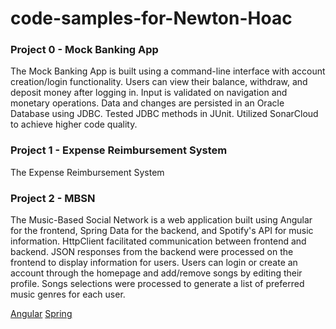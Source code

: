 # code-samples-for-Newton-Hoac
### Project 0 - Mock Banking App

   The Mock Banking App is built using a command-line interface with account creation/login functionality. Users can view their balance, withdraw, and deposit money after logging in. Input is validated on navigation and monetary operations. Data and changes are persisted in an Oracle Database using JDBC. Tested JDBC methods in JUnit. Utilized SonarCloud to achieve higher code quality.

### Project 1 - Expense Reimbursement System

   The Expense Reimbursement System

### Project 2 - MBSN

   The Music-Based Social Network is a web application built using Angular for the frontend, Spring Data for the backend, and Spotify's API for music information. HttpClient facilitated communication between frontend and backend. JSON responses from the backend were processed on the frontend to display information for users. Users can login or create an account through the homepage and add/remove songs by editing their profile. Songs selections were processed to generate a list of preferred music genres for each user. 

   [Angular](https://github.com/alexbumpers/project2-angular-ANM)
   [Spring](https://github.com/alexbumpers/project2-java-ANM)
